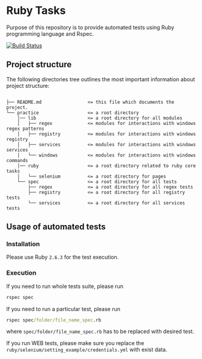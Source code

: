 # Ruby Tasks

Purpose of this repository is to provide automated tests using
Ruby programming language and Rspec.

[![Build Status](https://travis-ci.com/AlekseyDidilov/RubyTasks.svg?branch=master)](https://travis-ci.com/AlekseyDidilov/RubyTasks)

## Project structure
The following directories tree outlines the most important information about project structure:
```text

├── README.md                 <= this file which documents the project.                  
└── practice                  <= a root directory
    │── lib                   <= a root directory for all modules
    │   ├── regex             <= modules for interactions with windows regex patterns 
    │   ├── registry          <= modules for interactions with windows registry 
    │   ├── services          <= modules for interactions with windows services
    │   └── windows           <= modules for interactions with windows commands                 
    │── ruby                  <= a root directory related to ruby core tasks
    │   └── selenium          <= a root directory for pages
    └── spec                  <= a root directory for all tests
        ├── regex             <= a root directory for all regex tests
        ├── registry          <= a root directory for all registry tests
        └── services          <= a root directory for all services tests
``` 
## Usage of automated tests
### Installation
Please use Ruby `2.6.3` for the test execution.

### Execution
If you need to run whole tests suite, please run 

```cmd
rspec spec
```  

If you need to run a particular test, please run
```cmd
rspec spec/folder/file_name_spec.rb
```
where `spec/folder/file_name_spec.rb` has to be replaced with desired test.

If you run WEB tests, please make sure you replace the `ruby/selenium/setting_example/credentials.yml`
with exist data.

                    